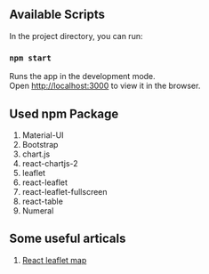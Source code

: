 ## Available Scripts

In the project directory, you can run:

### `npm start`

Runs the app in the development mode.\
Open [http://localhost:3000](http://localhost:3000) to view it in the browser.

## Used npm Package
1. Material-UI
1. Bootstrap
1. chart.js
1. react-chartjs-2
1. leaflet
1. react-leaflet
1. react-leaflet-fullscreen
1. react-table
1. Numeral

## Some useful articals
1. [React leaflet map](https://medium.com/codingtown/react-leaflet-map-3b2d53f97368)